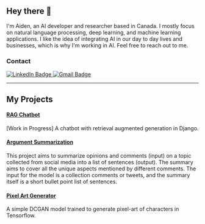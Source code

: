 ## Hey there 👋
I'm Aiden, an AI developer and researcher based in Canada. I mostly focus on natural language processing, deep learning, and machine learning applications. I like the idea of integrating AI in our day to day lives and businesses, which is why I'm working in AI. Feel free to reach out to me.

### Contact 
<div id="badges">
  <a href="https://www.linkedin.com/in/mohamad-khosravani/">
    <img src="https://img.shields.io/badge/LinkedIn-blue?style=for-the-badge&logo=linkedin&logoColor=white" alt="LinkedIn Badge"/>
  </a>
  <a href="mailto:mohamad.khosravani97@gmail.com">
    <img src="https://img.shields.io/badge/Gmail-D14836?style=for-the-badge&logo=gmail&logoColor=white" alt="Gmail Badge"/>
  </a>
</div>

---

## My Projects
#### [RAG Chatbot](https://github.com/b14ck-sun/chatbot-django)
[Work in Progress] A chatbot with retrieval augmented generation in Django.
#### [Argument Summarization](https://github.com/b14ck-sun/arg-sum)
This project aims to summarize opinions and comments (input) on a topic collected from social media into a list of sentences (output). The summary aims to cover all the unique aspects mentioned by different comments. The input for the model is a collection comments or tweets, and the summary itself is a short bullet point list of sentences.  

#### [Pixel Art Generator](https://github.com/b14ck-sun/pixeldcgan)
A simple DCGAN model trained to generate pixel-art of characters in Tensorflow.
<!--
**b14ck-sun/b14ck-sun** is a ✨ _special_ ✨ repository because its `README.md` (this file) appears on your GitHub profile.

Here are some ideas to get you started:

- 🔭 I’m currently working on ...
- 🌱 I’m currently learning ...
- 👯 I’m looking to collaborate on ...
- 🤔 I’m looking for help with ...
- 💬 Ask me about ...
- 📫 How to reach me: ...
- 😄 Pronouns: ...
- ⚡ Fun fact: ...
-->
